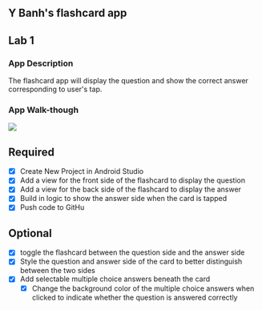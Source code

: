 ## Y Banh's flashcard app

## Lab 1

### App Description
The flashcard app will display the question and show the correct answer corresponding to user's tap.

### App Walk-though
<img src="https://imgur.com/a/9SKPFXN.gif"><br>

## Required
- [x] Create New Project in Android Studio
- [x] Add a view for the front side of the flashcard to display the question
- [x] Add a view for the back side of the flashcard to display the answer
- [x] Build in logic to show the answer side when the card is tapped
- [x] Push code to GitHu
## Optional
- [x] toggle the flashcard between the question side and the answer side
- [x] Style the question and answer side of the card to better distinguish between the two sides
- [x] Add selectable multiple choice answers beneath the card
   - [x] Change the background color of the multiple choice answers when clicked to indicate whether the question is answered correctly
